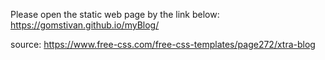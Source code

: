 Please open the static web page by the link below: https://gomstivan.github.io/myBlog/

source: https://www.free-css.com/free-css-templates/page272/xtra-blog